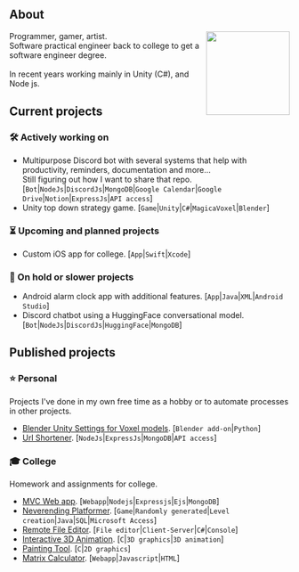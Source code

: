 ## About

<img align="right" style="width:150px; height:auto;" src="https://github.com/ElenaChes/ElenaChes/assets/54331769/85ef4cb3-6aa3-4fec-95cb-938580be27ac">

Programmer, gamer, artist.<br>
Software practical engineer back to college to get a software engineer degree.<br><br>
In recent years working mainly in Unity (C#), and Node js.<br>

## Current projects

### 🛠 Actively working on

- Multipurpose Discord bot with several systems that help with productivity, reminders, documentation and more...<br>
  Still figuring out how I want to share that repo. [`Bot`|`NodeJs`|`DiscordJs`|`MongoDB`|`Google Calendar`|`Google Drive`|`Notion`|`ExpressJs`|`API access`]
- Unity top down strategy game. [`Game`|`Unity`|`C#`|`MagicaVoxel`|`Blender`]

### ⏳ Upcoming and planned projects

- Custom iOS app for college. [`App`|`Swift`|`Xcode`]

### 🪫 On hold or slower projects

- Android alarm clock app with additional features. [`App`|`Java`|`XML`|`Android Studio`]
- Discord chatbot using a HuggingFace conversational model. [`Bot`|`NodeJs`|`DiscordJs`|`HuggingFace`|`MongoDB`]

## Published projects

### ⭐ Personal

Projects I've done in my own free time as a hobby or to automate processes in other projects.

- [Blender Unity Settings for Voxel models](https://github.com/ElenaChes/Blender-Unity-Settings-Voxel-models#blender-unity-settings-for-voxel-models). [`Blender add-on`|`Python`]
- [Url Shortener](https://github.com/ElenaChes/Express-Js--URL-shortener). [`NodeJs`|`ExpressJs`|`MongoDB`|`API access`]

### 🎓 College

Homework and assignments for college.

- [MVC Web app](https://github.com/ElenaChes/Node-Js-Express-MVC-Web-App). [`Webapp`|`Nodejs`|`Expressjs`|`Ejs`|`MongoDB`]
- [Neverending Platformer](https://github.com/ElenaChes/Java-SQL-Game--Neverending-Platformer). [`Game`|`Randomly generated`|`Level creation`|`Java`|`SQL`|`Microsoft Access`]
- [Remote File Editor](https://github.com/ElenaChes/Csharp-Remote-Text-File-Editor--Client-Server). [`File editor`|`Client-Server`|`C#`|`Console`]
- [Interactive 3D Animation](https://github.com/ElenaChes/C-Graphics-Basic-3D-Interactive-Animation). [`C`|`3D graphics`|`3D animation`]
- [Painting Tool](https://github.com/ElenaChes/C-Graphics-2D-Painting-Tool). [`C`|`2D graphics`]
- [Matrix Calculator](https://github.com/ElenaChes/JavaScript-HTML-Matrix-Calculator). [`Webapp`|`Javascript`|`HTML`]

